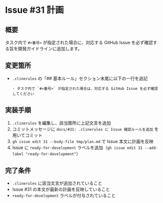 # Issue #31 計画

## 概要
タスク内で `#<番号>` が指定された場合に、対応する GitHub Issue を必ず確認する旨を開発ガイドラインに追加します。

## 変更箇所
- `.clinerules` の「## 基本ルール」セクション末尾に以下の一行を追記  
  ```
  - タスク内で `#<番号>` が指定された場合は、対応する GitHub Issue を必ず確認してください
  ```

## 実装手順
1. `.clinerules` を編集し、該当箇所に上記文言を追加  
2. コミットメッセージに `docs/#31: .clinerules に Issue 確認ルールを追加` を用いてコミット  
3. `gh issue edit 31 --body-file tmp/plan.md` で Issue 本文に計画を反映  
4. Issue に `ready-for-development` ラベルを追加（`gh issue edit 31 --add-label "ready-for-development"`）

## 完了条件
- `.clinerules` に該当文言が追加されていること  
- Issue #31 の本文が最新の計画を反映していること  
- `ready-for-development` ラベルが付与されていること
